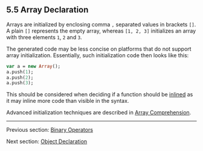 ## 5.5 Array Declaration

Arrays are initialized by enclosing comma `,` separated values in brackets `[]`. A plain `[]` represents the empty array, whereas `[1, 2, 3]` initializes an array with three elements `1`, `2` and `3`.

The generated code may be less concise on platforms that do not support array initialization. Essentially, such initialization code then looks like this:

```haxe
var a = new Array();
a.push(1);
a.push(2);
a.push(3);
```
This should be considered when deciding if a function should be [inlined](4.4.2-Inline.md) as it may inline more code than visible in the syntax.

Advanced initialization techniques are described in [Array Comprehension](7.5-Array_Comprehension.md).

---

Previous section: [Binary Operators](5.3-Binary_Operators.md)

Next section: [Object Declaration](5.6-Object_Declaration.md)